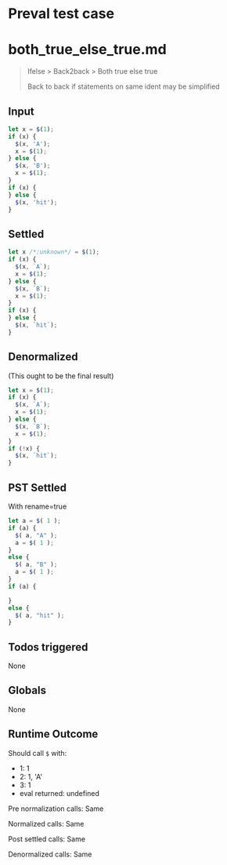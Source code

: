 # Preval test case

# both_true_else_true.md

> Ifelse > Back2back > Both true else true
>
> Back to back if statements on same ident may be simplified

## Input

`````js filename=intro
let x = $(1);
if (x) {
  $(x, 'A');
  x = $(1);
} else {
  $(x, 'B');
  x = $(1);
}
if (x) {
} else {
  $(x, 'hit');
}
`````


## Settled


`````js filename=intro
let x /*:unknown*/ = $(1);
if (x) {
  $(x, `A`);
  x = $(1);
} else {
  $(x, `B`);
  x = $(1);
}
if (x) {
} else {
  $(x, `hit`);
}
`````


## Denormalized
(This ought to be the final result)

`````js filename=intro
let x = $(1);
if (x) {
  $(x, `A`);
  x = $(1);
} else {
  $(x, `B`);
  x = $(1);
}
if (!x) {
  $(x, `hit`);
}
`````


## PST Settled
With rename=true

`````js filename=intro
let a = $( 1 );
if (a) {
  $( a, "A" );
  a = $( 1 );
}
else {
  $( a, "B" );
  a = $( 1 );
}
if (a) {

}
else {
  $( a, "hit" );
}
`````


## Todos triggered


None


## Globals


None


## Runtime Outcome


Should call `$` with:
 - 1: 1
 - 2: 1, 'A'
 - 3: 1
 - eval returned: undefined

Pre normalization calls: Same

Normalized calls: Same

Post settled calls: Same

Denormalized calls: Same
